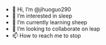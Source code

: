 - 👋 Hi, I’m @jihuoguo290
- 👀 I’m interested in sleep
- 🌱 I’m currently learning sheep
- 💞️ I’m looking to collaborate on leap
- 📫 How to reach me to stop

<!---
jihuoguo290/jihuoguo290 is a ✨ special ✨ repository because its `README.md` (this file) appears on your GitHub profile.
You can click the Preview link to take a look at your changes.
--->
